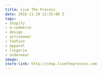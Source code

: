 ```yaml
---
title: Live The Process
date: 2016-11-20 22:55:00 Z
tags:
- shopify
- e-commerce
- design
- activewear
- fashion
- apparel
- lingerie
- underwear
image: 
store-link: http://shop.livetheprocess.com
---
```



